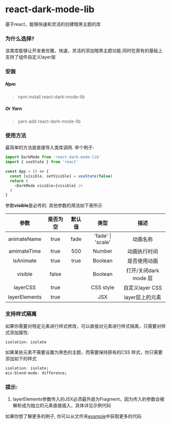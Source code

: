 # react-dark-mode-lib
基于react，能够快速和灵活的创建暗黑主题的库



### 为什么选择?

该类库能够让开发者优雅，快速，灵活的添加暗黑主题功能.同时在原有的基础上支持了组件自定义layer层



### 安装

##### Npm

> npm install react-dark-mode-lib

##### Or Yarn

> yarn add react-dark-mode-lib



### 使用方法

最简单的方法是直接导入类库调用. 举个例子:

```javascript
import DarkMode from 'react-dark-mode-lib'
import { useState } from 'react'
  
const App = () => {
  const [visible, setVisible] = useState(false) 
  return (
    <DarkMode visible={visible} />
  )
}
```

参数**visible**是必传的. 其他参数的用法如下表所示

|      参数       | 是否为空  | 默认值  |        类型         |        描述        |
| :-----------: | :---: | :--: | :---------------: | :--------------: |
|  animateName  | true  | fade | 'fade' \| 'scale' |       动画名称       |
|  amimateTime  | true  | 500  |      Number       |      动画执行时间      |
|   isAnimate   | true  | true |      Boolean      |      是否使用动画      |
|    visible    | false |      |      Boolean      | 打开/关闭dark mode 层 |
|   layerCSS    | true  |      |     CSS style     |   自定义layer CSS   |
| layerElements | true  |      |        JSX        |    layer层上的元素    |



### 支持样式隔离

如果你需要对特定元素进行样式修改，可以直接对元素进行样式隔离，只需要对样式添加属性:

```css
isolation: isolate
```

如果某些元素不需要设置为黑色的主题，而需要保持原有的CSS 样式，你只需要添加如下的样式

```css
isolation: isolate;
mix-blend-mode: difference;
```



### 提示:

1. layerElements参数传入的JSX必须最外层为Fragment，因为传入的参数会被解析成为独立的元素直接插入，具体详见示例代码




如果你想了解更多的例子, 你可以从文件夹[example](https://github.com/leslieSie/react-dark-mode-lib/tree/main/example)中获取更多的代码



